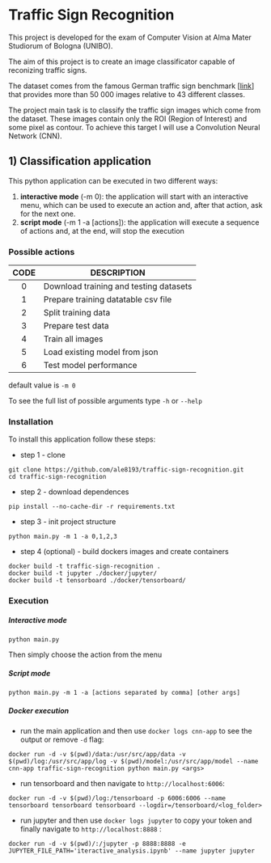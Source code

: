 # Traffic Sign Recognition
This project is developed for the exam of Computer Vision at Alma Mater Studiorum of Bologna (UNIBO).

The aim of this project is to create an image classificator capable of reconizing traffic signs. 

The dataset comes from the famous German traffic sign benchmark [[link](http://benchmark.ini.rub.de/)] that provides more than 50 000 images relative to 43 different classes.

The project main task is to classify the traffic sign images which come from the dataset. These images contain only the ROI (Region of Interest) and some pixel as contour. To achieve this target I will use a Convolution Neural Network (CNN).

## 1) Classification application
This python application can be executed in two different ways: 
1. **interactive mode** (-m 0): the application will start with an interactive menu, which can be used to execute an action and, after that action, ask for the next one.
2. **script mode** (-m 1 -a [actions]): the application will execute a sequence of actions and, at the end, will stop the execution

### Possible actions
| **CODE** | **DESCRIPTION**                        |
|:--------:|----------------------------------------|
|     0    | Download training and testing datasets |
|     1    | Prepare training datatable csv file    |
|     2    | Split training data                    |
|     3    | Prepare test data                      |
|     4    | Train all images                       |
|     5    | Load existing model from json          |
|     6    | Test model performance                 |


default value is `-m 0`

To see the full list of possible arguments type `-h` or `--help`


### Installation

To install this application follow these steps:

- step 1 - clone

```
git clone https://github.com/ale8193/traffic-sign-recognition.git
cd traffic-sign-recognition
```
- step 2 - download dependences
```
pip install --no-cache-dir -r requirements.txt
```
- step 3 - init project structure
```
python main.py -m 1 -a 0,1,2,3
```
- step 4 (optional) - build dockers images and create containers
```
docker build -t traffic-sign-recognition .
docker build -t jupyter ./docker/jupyter/ 
docker build -t tensorboard ./docker/tensorboard/
```

### Execution

##### Interactive mode
```
python main.py
```
Then simply choose the action from the menu

##### Script mode
```
python main.py -m 1 -a [actions separated by comma] [other args]
```

##### Docker execution
- run the main application and then use `docker logs cnn-app` to see the output or remove `-d` flag:
```
docker run -d -v $(pwd)/data:/usr/src/app/data -v $(pwd)/log:/usr/src/app/log -v $(pwd)/model:/usr/src/app/model --name cnn-app traffic-sign-recognition python main.py <args>
```
- run tensorboard and then navigate to `http://localhost:6006`:
```
docker run -d -v $(pwd)/log:/tensorboard -p 6006:6006 --name tensorboard tensorboard tensorboard --logdir=/tensorboard/<log_folder>
```
- run jupyter and then use `docker logs jupyter` to copy your token and finally navigate to `http://localhost:8888` :
```
docker run -d -v $(pwd)/:/jupyter -p 8888:8888 -e JUPYTER_FILE_PATH='iteractive_analysis.ipynb' --name jupyter jupyter
```
